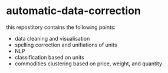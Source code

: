 # automatic-data-correction

this repostitory contains the following points:
- data cleaning and visualisation
- spelling correction and unifiations of units
- NLP
- classification based on units
- commodities clustering based on price, weight, and quantity
